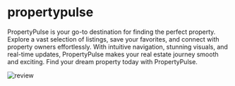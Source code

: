 # propertypulse

PropertyPulse is your go-to destination for finding the perfect property. Explore a vast selection of listings, save your favorites, and connect with property owners effortlessly. With intuitive navigation, stunning visuals, and real-time updates, PropertyPulse makes your real estate journey smooth and exciting. Find your dream property today with PropertyPulse.

<img src="https://i.imgur.com/NmxszX4.jpg" alt="review">
